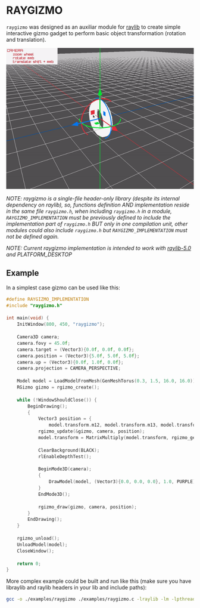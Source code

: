 # RAYGIZMO
`raygizmo` was designed as an auxiliar module for [raylib](https://github.com/raysan5/raylib) to create simple interactive gizmo gadget to perform basic object transformation (rotation and translation).

![thumbnail](./thumbnail.gif)


*NOTE: raygizmo is a single-file header-only library (despite its internal dependency on raylib), so, functions definition AND implementation reside in the same file `raygizmo.h`, when including `raygizmo.h` in a module, `RAYGIZMO_IMPLEMENTATION` must be previously defined to include the implementation part of `raygizmo.h` BUT only in one compilation unit, other modules could also include `raygizmo.h` but `RAYGIZMO_IMPLEMENTATION` must not be defined again.*

*NOTE: Current raygizmo implementation is intended to work with [raylib-5.0](https://github.com/raysan5/raylib/releases/tag/5.0) and PLATFORM_DESKTOP*


## Example
In a simplest case gizmo can be used like this:
```c
#define RAYGIZMO_IMPLEMENTATION
#include "raygizmo.h"

int main(void) {
    InitWindow(800, 450, "raygizmo");

    Camera3D camera;
    camera.fovy = 45.0f;
    camera.target = (Vector3){0.0f, 0.0f, 0.0f};
    camera.position = (Vector3){5.0f, 5.0f, 5.0f};
    camera.up = (Vector3){0.0f, 1.0f, 0.0f};
    camera.projection = CAMERA_PERSPECTIVE;

    Model model = LoadModelFromMesh(GenMeshTorus(0.3, 1.5, 16.0, 16.0));
    RGizmo gizmo = rgizmo_create();

    while (!WindowShouldClose()) {
        BeginDrawing();
        {
            Vector3 position = {
                model.transform.m12, model.transform.m13, model.transform.m14};
            rgizmo_update(&gizmo, camera, position);
            model.transform = MatrixMultiply(model.transform, rgizmo_get_tranform(gizmo, position));
            
            ClearBackground(BLACK);
            rlEnableDepthTest();

            BeginMode3D(camera);
            {
                DrawModel(model, (Vector3){0.0, 0.0, 0.0}, 1.0, PURPLE);
            }
            EndMode3D();

            rgizmo_draw(gizmo, camera, position);
        }
        EndDrawing();
    }

    rgizmo_unload();
    UnloadModel(model);
    CloseWindow();

    return 0;
}
```


More complex example could be built and run like this (make sure you have libraylib and raylib headers in your lib and include paths):
```bash
gcc -o ./examples/raygizmo ./examples/raygizmo.c -lraylib -lm -lpthread -ldl && ./examples/raygizmo
```
